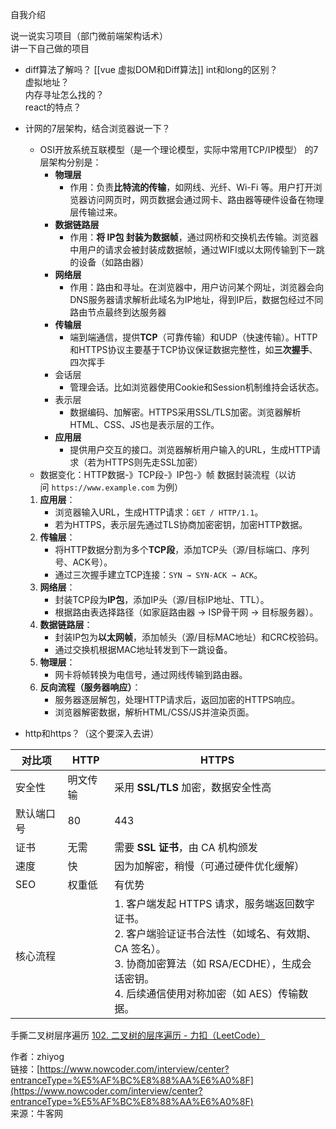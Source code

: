 自我介绍  
  
说一说实习项目（部门微前端架构话术）  
讲一下自己做的项目  
- diff算法了解吗？ [[vue 虚拟DOM和Diff算法]]
int和long的区别？  
虚拟地址？  
内存寻址怎么找的？  
react的特点？  
- 计网的7层架构，结合浏览器说一下？  
	- OSI开放系统互联模型（是一个理论模型，实际中常用TCP/IP模型） 的7层架构分别是：
		- **物理层**
			- 作用：负责**比特流的传输**，如网线、光纤、Wi-Fi 等。用户打开浏览器访问网页时，网页数据会通过网卡、路由器等硬件设备在物理层传输过来。
		- **数据链路层**
			- 作用：**将 IP包 封装为数据帧**，通过网桥和交换机去传输。浏览器中用户的请求会被封装成数据帧，通过WIFI或以太网传输到下一跳的设备（如路由器）
		- **网络层**
			- 作用：路由和寻址。在浏览器中，用户访问某个网址，浏览器会向DNS服务器请求解析此域名为IP地址，得到IP后，数据包经过不同路由节点最终到达服务器
		- **传输层**
			- 端到端通信，提供**TCP**（可靠传输）和UDP（快速传输）。HTTP和HTTPS协议主要基于TCP协议保证数据完整性，如**三次握手**、四次挥手
		- 会话层
			- 管理会话。比如浏览器使用Cookie和Session机制维持会话状态。
		- 表示层
			- 数据编码、加解密。HTTPS采用SSL/TLS加密。浏览器解析HTML、CSS、JS也是表示层的工作。
		- **应用层**
			- 提供用户交互的接口。浏览器解析用户输入的URL，生成HTTP请求（若为HTTPS则先走SSL加密）
	- 数据变化：HTTP数据-》TCP段-》IP包-》帧
	数据封装流程（以访问 `https://www.example.com` 为例）
	1. **应用层**：
	    - 浏览器输入URL，生成HTTP请求：`GET / HTTP/1.1`。
	    - 若为HTTPS，表示层先通过TLS协商加密密钥，加密HTTP数据。    
	2. **传输层**：
	    - 将HTTP数据分割为多个**TCP段**，添加TCP头（源/目标端口、序列号、ACK号）。
	    - 通过三次握手建立TCP连接：`SYN → SYN-ACK → ACK`。
	3. **网络层**：
	    - 封装TCP段为**IP包**，添加IP头（源/目标IP地址、TTL）。
	    - 根据路由表选择路径（如家庭路由器 → ISP骨干网 → 目标服务器）。
	4. **数据链路层**：
	    - 封装IP包为**以太网帧**，添加帧头（源/目标MAC地址）和CRC校验码。
	    - 通过交换机根据MAC地址转发到下一跳设备。
	5. **物理层**：
	    - 网卡将帧转换为电信号，通过网线传输到路由器。
	6. **反向流程（服务器响应）**：
	    - 服务器逐层解包，处理HTTP请求后，返回加密的HTTPS响应。
	    - 浏览器解密数据，解析HTML/CSS/JS并渲染页面。

- http和https？（这个要深入去讲）  

| 对比项   | HTTP | HTTPS                                                                                                                        |
| ----- | ---- | ---------------------------------------------------------------------------------------------------------------------------- |
| 安全性   | 明文传输 | 采用 **SSL/TLS** 加密，数据安全性高                                                                                                     |
| 默认端口号 | 80   | 443                                                                                                                          |
| 证书    | 无需   | 需要 **SSL 证书**，由 CA 机构颁发                                                                                                      |
| 速度    | 快    | 因为加解密，稍慢（可通过硬件优化缓解）                                                                                                          |
| SEO   | 权重低  | 有优势                                                                                                                          |
| 核心流程  |      | 1. 客户端发起 HTTPS 请求，服务端返回数字证书。<br>2. 客户端验证证书合法性（如域名、有效期、CA 签名）。<br>3. 协商加密算法（如 RSA/ECDHE），生成会话密钥。<br>4. 后续通信使用对称加密（如 AES）传输数据。 |

手撕二叉树层序遍历
[102. 二叉树的层序遍历 - 力扣（LeetCode）](https://leetcode.cn/problems/binary-tree-level-order-traversal/)



作者：zhiyog  
链接：[https://www.nowcoder.com/interview/center?entranceType=%E5%AF%BC%E8%88%AA%E6%A0%8F](https://www.nowcoder.com/interview/center?entranceType=%E5%AF%BC%E8%88%AA%E6%A0%8F)  
来源：牛客网
